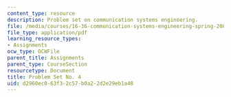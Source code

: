 ```yaml
---
content_type: resource
description: Problem set on communication systems engineering.
file: /media/courses/16-36-communication-systems-engineering-spring-2009/d2960ec063f32c57b0a22d2e29eb1a48_MIT16_36s09_assn04.pdf
file_type: application/pdf
learning_resource_types:
- Assignments
ocw_type: OCWFile
parent_title: Assignments
parent_type: CourseSection
resourcetype: Document
title: Problem Set No. 4
uid: d2960ec0-63f3-2c57-b0a2-2d2e29eb1a48
---
```


